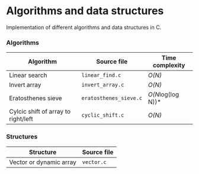 # Algorithms and data structures

Implementation of different algorithms and data structures in C.

### Algorithms

| Algorithm | Source file | Time complexity |
| --------- | ----------- | --------------- |
| Linear search | `linear_find.c` | *O(N)* |
| Invert array | `invert_array.c` | *O(N)* |
| Eratosthenes sieve | `eratosthenes_sieve.c` | *O(N*log(log N))* |
| Cylcic shift of array to right/left | `cyclic_shift.c` | *O(N)* |

### Structures

| Structure | Source file |
| --------- | ----------- |
| Vector or dynamic array | `vector.c` |
